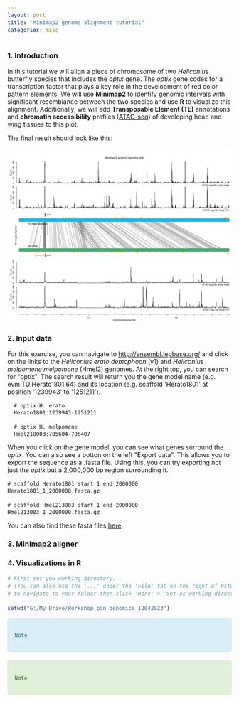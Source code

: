 ```yaml
---
layout: post
title: "Minimap2 genome alignment tutorial"
categories: misc
---
```


### 1. Introduction

In this tutorial we will align a piece of chromosome of two <i>Heliconius</i> butterfly species that includes the <i>optix</i> gene. The <i>optix</i> gene codes for a   transcription factor that plays a key role in the development of red color pattern elements. We will use <strong>Minimap2</strong> to identify genomic intervals with significant resemblance between the two species and use <strong>R</strong> to visualize this alignment. Additionally, we will add <strong>Transposable Element (TE)</strong> annotations and <strong>chromatin accessibility</strong> profiles ([ATAC-seq](https://emea.illumina.com/techniques/popular-applications/epigenetics/atac-seq-chromatin-accessibility.html)) of developing head and wing tissues to this plot. 

The final result should look like this:

<p align="center">
  <img src="../docs/assets/Plot_minimap.png" width="800" title="Minimap2">
</p>

### 2. Input data
  
  For this exercise, you can navigate to http://ensembl.lepbase.org/ and click on the links to the <i>Heliconius erato demophoon</i> (v1) and <i>Heliconius melpomene melpomene</i> (Hmel2) genomes. At the right top, you can search for "optix". The search result will return you the gene model name (e.g. evm.TU.Herato1801.64) and its location (e.g. scaffold 'Herato1801' at position '1239943' to '1251211'). 
  
  ````
    # optix H. erato
    Herato1801:1239943-1251211
    
    # optix H. melpomene
    Hmel218003:705604-706407
  ````
  
  When you click on the gene model, you can see what genes surround the <i>optix</i>. You can also see a botton on the left "Export data". This allows you to export the sequence as a .fasta file. Using this, you can try exporting not just the <i>optix</i> but a 2,000,000 bp region surrounding it.
  
  ````
  # scaffold Herato1801 start 1 end 2000000
  Herato1801_1_2000000.fasta.gz
  
  # scaffold Hmel213003 start 1 end 2000000
  Hmel213003_1_2000000.fasta.gz
  ````
  
  You can also find these fasta files [here](https://github.com/StevenVB12/Tutorial_pan_genomics/tree/main/input).
  
  ### 3. Minimap2 aligner
  
  
  
  ### 4. Visualizations in R
  



```r
# First set you working directory.
# (You can also use the '...' under the 'File' tab on the right of Rstudio 
# to navigate to your folder then click 'More' > 'Set as working directory')

setwd("G:/My Drive/Workshop_pan_genomics_12042023")
```















<div style="padding: 15px; border: 1px solid transparent; border-color: transparent; margin-bottom: 20px; border-radius: 4px; color: #31708f; background-color: #d9edf7; border-color: #bce8f1;">

  ````
  Note
  ````

  
</div>


<div style="padding: 15px; border: 1px solid transparent; border-color: transparent; margin-bottom: 20px; border-radius: 4px; color: #3c763d; background-color: #dff0d8; border-color: #d6e9c6;">

  ````
  Note
  ````
  
</div>

